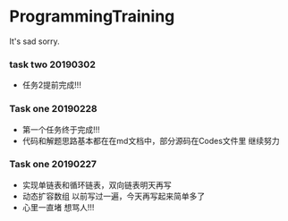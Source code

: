 # ProgrammingTraining
It's sad sorry.  
### task two 20190302
- 任务2提前完成!!!

### Task one 20190228  
- 第一个任务终于完成!!!  
- 代码和解题思路基本都在在md文档中，部分源码在Codes文件里 继续努力

### Task one 20190227
- 实现单链表和循环链表，双向链表明天再写
- 动态扩容数组 以前写过一遍，今天再写起来简单多了 
- 心里一直堵 想骂人!!!
